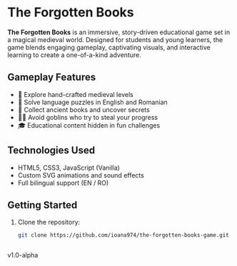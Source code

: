# The Forgotten Books

**The Forgotten Books** is an immersive, story-driven educational game set in a magical medieval world. Designed for students and young learners, the game blends engaging gameplay, captivating visuals, and interactive learning to create a one-of-a-kind adventure.

## Gameplay Features

- 🏰 Explore hand-crafted medieval levels
- 🧠 Solve language puzzles in English and Romanian
- 📖 Collect ancient books and uncover secrets
- 🧙‍♂️ Avoid goblins who try to steal your progress
- 🎓 Educational content hidden in fun challenges

## Technologies Used

- HTML5, CSS3, JavaScript (Vanilla)
- Custom SVG animations and sound effects
- Full bilingual support (EN / RO)

## Getting Started

1. Clone the repository:
   ```bash
   git clone https://github.com/ioana974/the-forgotten-books-game.git



v1.0-alpha

